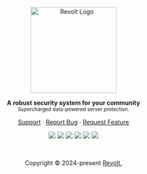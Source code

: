 <div align="center">
<img src="https://github.com/Fifixex/horame/assets/122852085/be384652-bfa3-4f9f-99e6-69667d7769f2" width="200" alt="Revolt Logo"/><br/>

<p align="center">
  <b><strong>A robust security system for your community</strong></b><br/>
  <sub>Supercharged data-powered server protection.</sub><br/>
</p>

[Support][discord-support-link] · [Report Bug][github-issues-link] · [Request Feature][github-issues-link]

[![][vercel-badge]][vercel-link]
[![][github-stars-badge]][github-stars-link]
[![][github-issues-badge]][github-issues-link]
[![][github-contributors-badge]][github-contributors-link]
[![][github-forks-badge]][github-forks-link]
[![][github-license-badge]][github-license-link]<br>

</div>

&nbsp;

<p align="center">
	Copyright &copy; 2024-present <a href="https://github.com/revoltsec" target="_blank">Revolt.</a>
</p>

[discord-support-link]: https://discord.gg/revolt
[vercel-link]: https://horame.vercel.app
[vercel-badge]: https://img.shields.io/badge/vercel-online-55b467?labelColor=black&logo=vercel&style=flat-square
[github-stars-link]: https://github.com/revoltsec/revolt/network/stargazers
[github-stars-badge]: https://img.shields.io/github/stars/revoltsec/revolt?color=ffcb47&labelColor=black&style=flat-square
[github-license-link]: https://github.com/Fifixex/horame/blob/master/LICENSE
[github-license-badge]: https://img.shields.io/badge/license-MIT-white?labelColor=black&style=flat-square
[github-forks-link]: https://github.com/revoltsec/revolt/network/members
[github-forks-badge]: https://img.shields.io/github/forks/revoltsec/revolt?color=8ae8ff&labelColor=black&style=flat-square
[github-issues-link]: https://github.com/revoltsec/revolt/issues
[github-issues-badge]: https://img.shields.io/github/issues/revoltsec/revolt?color=ff80eb&labelColor=black&style=flat-square
[github-contributors-link]: https://github.com/revoltsec/revolt/graphs/contributors
[github-contributors-badge]: https://img.shields.io/github/contributors/revoltsec/revolt?color=c4f042&labelColor=black&style=flat-square
